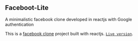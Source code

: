 ## Faceboot-Lite

A minimalistic facebook clone developed in reactjs with Google authentication

This is a [facebook clone](fb-lite-ochiengdavis.vercel.app) project built with reactjs. [`Live version`](fb-lite-ochiengdavis.vercel.app).

